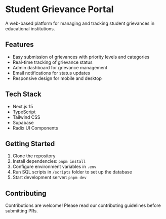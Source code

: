 # Student Grievance Portal

A web-based platform for managing and tracking student grievances in educational institutions.

## Features
- Easy submission of grievances with priority levels and categories
- Real-time tracking of grievance status
- Admin dashboard for grievance management
- Email notifications for status updates
- Responsive design for mobile and desktop

## Tech Stack
- Next.js 15
- TypeScript
- Tailwind CSS
- Supabase
- Radix UI Components

## Getting Started
1. Clone the repository
2. Install dependencies: `pnpm install`
3. Configure environment variables in `.env`
4. Run SQL scripts in `/scripts` folder to set up the database
5. Start development server: `pnpm dev`

## Contributing
Contributions are welcome! Please read our contributing guidelines before submitting PRs.
